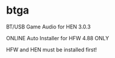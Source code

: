# btga
BT/USB Game Audio for HEN 3.0.3

ONLINE Auto Installer for HFW 4.88 ONLY

HFW and HEN must be installed first!
